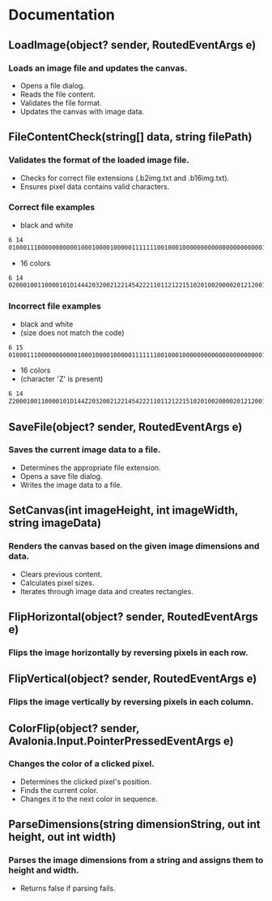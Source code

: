 # Documentation

## LoadImage(object? sender, RoutedEventArgs e)
### Loads an image file and updates the canvas.
- Opens a file dialog.
- Reads the file content.
- Validates the file format.
- Updates the canvas with image data.

## FileContentCheck(string[] data, string filePath)
### Validates the format of the loaded image file.
- Checks for correct file extensions (.b2img.txt and .b16img.txt).
- Ensures pixel data contains valid characters.

### Correct file examples
- black and white

```txt
6 14
010001110000000000010001000010000011111110010001000000000000000000000010000010111110
```
- 16 colors

```txt
6 14
02000100110000101D144420320021221454222110112122151020100200002012120012000120222110
```


### Incorrect file examples
- black and white
- (size does not match the code)
```txt
6 15
010001110000000000010001000010000011111110010001000000000000000000000010000010111110
```

- 16 colors
- (character 'Z' is present)
```txt
6 14
Z2000100110000101D144Z2032002122145422211011212215102010020000201212001200012022211Z
```



## SaveFile(object? sender, RoutedEventArgs e)
### Saves the current image data to a file.
- Determines the appropriate file extension.
- Opens a save file dialog.
- Writes the image data to a file.

## SetCanvas(int imageHeight, int imageWidth, string imageData)
### Renders the canvas based on the given image dimensions and data.
- Clears previous content.
- Calculates pixel sizes.
- Iterates through image data and creates rectangles.

## FlipHorizontal(object? sender, RoutedEventArgs e)
### Flips the image horizontally by reversing pixels in each row.

## FlipVertical(object? sender, RoutedEventArgs e)
### Flips the image vertically by reversing pixels in each column.

## ColorFlip(object? sender, Avalonia.Input.PointerPressedEventArgs e)
### Changes the color of a clicked pixel.
- Determines the clicked pixel's position.
- Finds the current color.
- Changes it to the next color in sequence.

## ParseDimensions(string dimensionString, out int height, out int width)
### Parses the image dimensions from a string and assigns them to height and width.
- Returns false if parsing fails.